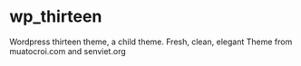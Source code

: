 wp_thirteen
===========

Wordpress thirteen theme, a child theme.
Fresh, clean, elegant
Theme from muatocroi.com and senviet.org
